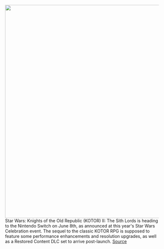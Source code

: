 <img src='https://cdn.vox-cdn.com/thumbor/llukTOykEOCMEfk_tdNI59Ku7nA=/0x0:1280x720/1200x0/filters:focal(0x0:1280x720):no_upscale()/cdn.vox-cdn.com/uploads/chorus_asset/file/23594547/star_wars_republic_gameplay.jpg' width='700px' /><br/>
Star Wars: Knights of the Old Republic (KOTOR) II: The Sith Lords is heading to the Nintendo Switch on June 8th, as announced at this year's Star Wars Celebration event. The sequel to the classic KOTOR RPG is supposed to feature some performance enhancements and resolution upgrades, as well as a Restored Content DLC set to arrive post-launch.
<a href='https://www.theverge.com/2022/5/28/23145825/star-wars-knights-old-republic-ii-sith-lords-nintendo-switch-restored-content-dlc'> Source <a/>